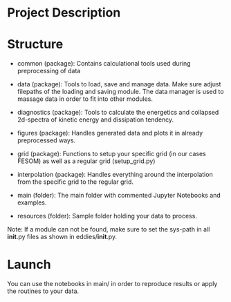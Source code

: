 # Project Description

# Structure

- common (package): Contains calculational tools used during preprocessing of data

- data (package): Tools to load, save and manage data. Make sure adjust filepaths of the loading and saving module. The data manager is used to massage data in order to fit into other modules.

- diagnostics (package): Tools to calculate the energetics and collapsed 2d-spectra of kinetic energy and dissipation tendency.

- figures (package): Handles generated data and plots it in already preprocessed ways.

- grid (package): Functions to setup your specific grid (in our cases FESOM) as well as a regular grid (setup_grid.py)

- interpolation (package): Handles everything around the interpolation from the specific grid to the regular grid.

- main (folder): The main folder with commented Jupyter Notebooks and examples. 

- resources (folder): Sample folder holding your data to process.

Note: If a module can not be found, make sure to set the sys-path in all __init__.py files as shown in eddies/__init__.py.

# Launch
You can use the notebooks in main/ in order to reproduce results or apply the routines to your data.